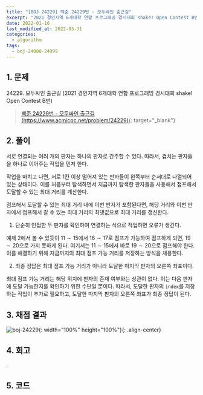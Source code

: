 ```yaml
---
title: "[BOJ 24229] 백준 24229번 - 모두싸인 출근길"
excerpt: "2021 경인지역 6개대학 연합 프로그래밍 경시대회 shake! Open Contest B번 - 백준 24229번 모두싸인 출근길 풀이"
date: 2022-01-16
last_modified_at: 2022-03-31
categories:
  - algorithm
tags:
  - boj-24000-24999
---
```


## 1. 문제
$24229$. 모두싸인 출근길 (2021 경인지역 6개대학 연합 프로그래밍 경시대회 shake! Open Contest B번)

> [백준 24229번 - 모두싸인 출근길 (https://www.acmicpc.net/problem/24229)](https://www.acmicpc.net/problem/24229){: target="_blank"}

## 2. 풀이

서로 연결되는 여러 개의 판자는 하나의 판자로 간주할 수 있다. 따라서, 겹치는 판자들을 하나로 이어주는 작업을 먼저 한다. 

작업을 마치고 나면, 서로 $1$칸 이상 떨어져 있는 판자들이 왼쪽부터 순서대로 나열되어 있는 상태이다. 이를 처음부터 탐색하면서 지금까지 탐색한 판자들을 사용해서 점프해서 도달할 수 있는 최대 거리를 계산한다. 

점프해서 도달할 수 있는 최대 거리 내에 이번 판자가 포함된다면, 해당 거리와 이번 판자에서 점프해서 갈 수 있는 최대 거리의 최댓값으로 최대 거리를 갱신한다.

1.	단순히 인접한 두 판자를 확인하여 연결하는 식으로 작업하면 오류가 생긴다.

예제 $2$에서 볼 수 있듯이 $11\sim 15$에서 $16\sim 17$로 점프가 가능하여 점프하게 되면, $19\sim 20$으로 가지 못하게 된다. 여기서는 $11\sim 15$에서 바로 $19\sim 20$으로 점프해야 한다. 이를 해결하기 위해 지금까지의 최대 점프 가능 거리를 저장하는 방식을 채용한다.

2.	최종 정답은 최대 점프 가능 거리가 아니라 도달한 마지막 판자의 오른쪽 좌표이다.

최대 점프 가능 거리는 해당 위치에 판자의 존재 여부와는 상관이 없다. 이는 다음 판자에 도달 가능한지를 확인하기 위한 수단일 뿐이다. 따라서, 도달한 판자의 `index`를 저장하는 작업이 추가로 필요하고, 도달한 마지막 판자의 오른쪽 좌표가 최종 정답이 된다.

## 3. 채점 결과

![boj-24229](https://user-images.githubusercontent.com/30232837/161067389-41446e77-6c95-4529-94b3-5a09d443656f.png "boj-24229"){: width="100%" height="100%"}{: .align-center}

## 4. 회고

.

## 5. 코드

<script src="https://gist.github.com/BurningFalls/bbedb03310f258f29a46acd6468cb3f5.js"></script>